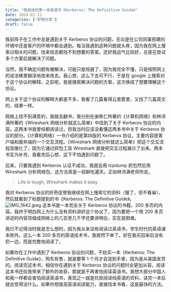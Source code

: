 ```yaml
---
title: "我阅读的第一本英语书《Kerberos: The Definitive Guide》"
date: 2024-01-22
categories: ['好物分享']
draft: false
---
```


我前阵子在工作中总是遇到关于 Kerberos 协议的问题，无论是在公司同事搭建的环境中还是客户的环境中都会遇到。每当我遇到这种问题就头疼，因为我在网上搜索过相关的问题，找来找去都找不到想要的答案。还好我运气比较好，总是在尝试多个方案后就解决了问题。

当然，我不确定问题有被解决，可能只是规避了，因为我完全不懂，只是按照网上的说法稀里糊涂地改来改去。我心想，这么下去可不行，于是在 google 上搜索对于这个协议的解释。之前呢，我是搜索解决问题的方案，这次换成了想要理解这个协议。

网上关于这个协议的解释大都差不多，我看了几篇看得云里雾里，又找了几篇英文的，结果一样。

网络上找不到满意的，我就去翻书，我分别在谢希仁所著的《计算机网络》和林沛满所著的《Wireshark 网络分析就这么简单》中找到了关于 Kerberos 协议的内容。这两本书我曾经都阅读过，但我当时应该没看懂这两本书中关于 Kerberos 协议的部分。《计算机网络》一书介绍的是第四版的 Kerberos 协议，主要内容是客户端和服务端的一个交互流程。《Wireshark 网络分析就这么简单》把这个交互流程具像化了，因为它通过抓包工具 Wireshark 直接把交互过程展示了出来。两本书互为补充，我看完后心想，这下不怕遇到问题了。

后来，只要我遇到 Kerberos 认证不成功，我就会用 tcpdump 抓包然后用 Wireshark 分析网络包，这方法真是一招鲜吃遍天。正如林沛满老师所说，
> Life is tough, Wireshark makes it easy. 

我对 Kerberos 协议的好奇促使我继续在网上搜索它的资料（搜了，但不看😁），然后就看到了标题提到的书《Kerberos: The Definitive Guide》。
![IMG_1642.jpeg](/images/first_english_book/IMG_1642.jpeg)
这本书是一本完全关于 Kerberos 协议的书籍，200 多页的内容。我终于明白网上为什么没有资料讲好这个协议了，因为要把一个用 200 多页讲述的内容浓缩成网络上的几百至几千字还要讲明白，实在是困难。

我已不记得当时我是怎么想的，因为我从来没有阅读过英语书，学生时代的英语课本除外。这么一本 200 多页的英语技术书，我居然下单了。好在我买回来后没有扔一边，而是完整地阅读了。

如果你在工作中遇到了 Kerberos 协议的问题，不妨买一本《Kerberos: The Definitive Guide》，狗东有售，就是要等 1 个月才会送到手里，因为是从美国发货的。阅读完这本书，相信你在遇到关于 Kerberos 协议的问题时会更加从容。阅读这本书还给我带来了额外的收获，那就是不再害怕阅读英语书。我想大部分中国人和我一样都会害怕阅读英语书，表现之一就是抗拒阅读纯英语的资料，读完一本后就会觉得没什么。如果你想提高英语阅读能力，直接找本书看，这是最快的方法。
